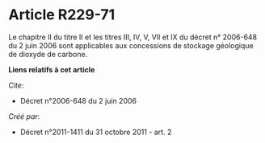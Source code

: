 # Article R229-71

Le chapitre II du titre II et les titres III, IV, V, VII et IX du décret n° 2006-648 du 2 juin 2006 sont applicables aux
concessions de stockage géologique de dioxyde de carbone.

**Liens relatifs à cet article**

_Cite_:

  - Décret n°2006-648 du 2 juin 2006

_Créé par_:

  - Décret n°2011-1411 du 31 octobre 2011 - art. 2
